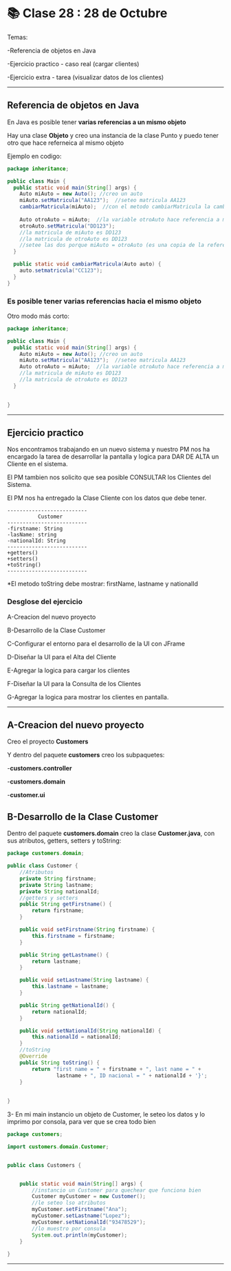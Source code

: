 #  📚 Clase 28 :  28 de Octubre

Temas:

-Referencia de objetos en Java

-Ejercicio practico - caso real (cargar clientes)

-Ejercicio extra - tarea (visualizar datos de los clientes)

---

## Referencia de objetos en Java

En Java es posible tener **varias referencias a un mismo objeto**

Hay una clase **Objeto** y creo una instancia de la clase Punto y puedo tener otro que hace referneica al mismo objeto


Ejemplo en codigo:

```JAVA
package inheritance;

public class Main {
  public static void main(String[] args) {
    Auto miAuto = new Auto(); //creo un auto
    miAuto.setMatricula("AA123");  //seteo matricula AA123
    cambiarMatricula(miAuto);  //con el metodo cambiarMatricula la cambio a CC123
    
    Auto otroAuto = miAuto;  //la variable otroAuto hace referencia a miAuto
    otroAuto.setMatricula("DD123");
    //la matricula de miAuto es DD123
    //la matricula de otroAuto es DD123
    //setee las dos porque miAuto = otroAuto (es una copia de la referencia)
  }

  public static void cambiarMatricula(Auto auto) {
    auto.setmatricula("CC123");
  }
}
```

### Es posible tener varias referencias hacia el mismo objeto


Otro modo más corto:

```JAVA
package inheritance;

public class Main {
  public static void main(String[] args) {
    Auto miAuto = new Auto(); //creo un auto
    miAuto.setMatricula("AA123");  //seteo matricula AA123
    Auto otroAuto = miAuto;  //la variable otroAuto hace referencia a miAuto
    //la matricula de miAuto es DD123
    //la matricula de otroAuto es DD123
  }

 
}
```

---

## Ejercicio practico

Nos encontramos trabajando en un nuevo sistema y nuestro PM nos ha encargado la tarea de desarrollar la pantalla y logica para DAR DE ALTA un Cliente en el sistema.

El PM tambien nos solicito que sea posible CONSULTAR los Clientes del Sistema.

El PM nos ha entregado la Clase Cliente con los datos que debe tener.

```
--------------------------
          Customer
--------------------------
-firstname: String
-lasName: string
-nationalId: String
--------------------------
+getters()
+setters()
+toString()
--------------------------
```

*El metodo toString debe mostrar: firstName, lastname y nationalId

### Desglose del ejercicio

A-Creacion del nuevo proyecto

B-Desarrollo de la Clase Customer

C-Configurar el entorno para el desarrollo de la UI con JFrame

D-Diseñar la UI para el Alta del Cliente

E-Agregar la logica para cargar los clientes

F-Diseñar la UI para la Consulta de los Clientes

G-Agregar la logica para mostrar los clientes en pantalla.

---

## A-Creacion del nuevo proyecto

Creo el proyecto **Customers**

Y dentro del paquete **customers** creo los subpaquetes:

-**customers.controller**

-**customers.domain**

-**customer.ui**

## B-Desarrollo de la Clase Customer

Dentro del paquete **customers.domain** creo la clase **Customer.java**, con sus atributos, getters, setters y toString:

```JAVA
package customers.domain;

public class Customer {
    //Atributos
    private String firstname;
    private String lastname;
    private String nationalId;
    //getters y setters
    public String getFirstname() {
        return firstname;
    }

    public void setFirstname(String firstname) {
        this.firstname = firstname;
    }

    public String getLastname() {
        return lastname;
    }

    public void setLastname(String lastname) {
        this.lastname = lastname;
    }

    public String getNationalId() {
        return nationalId;
    }

    public void setNationalId(String nationalId) {
        this.nationalId = nationalId;
    }
    //toString
    @Override
    public String toString() {
        return "first name = " + firstname + ", last name = " + 
                lastname + ", ID nacional = " + nationalId + '}';
    }
    
    
}

```

3- En mi main instancio un objeto de Customer, le seteo los datos y lo imprimo por consola, para ver que se crea todo bien

```JAVA
package customers;

import customers.domain.Customer;


public class Customers {


    public static void main(String[] args) {
        //instancio un Customer para quechear que funciona bien
        Customer myCustomer = new Customer();
        //le seteo lso atributos
        myCustomer.setFirstname("Ana");
        myCustomer.setLastname("Lopez");
        myCustomer.setNationalId("93478529");
        //lo muestro por consula
        System.out.println(myCustomer); 
    }
  
}
```

---
